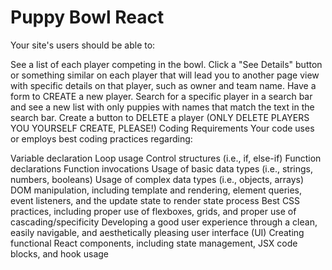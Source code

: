 # Puppy Bowl React

Your site's users should be able to:

See a list of each player competing in the bowl.
Click a "See Details" button or something similar on each player that will lead you to another page view with specific details on that player, such as owner and team name.
Have a form to CREATE a new player.
Search for a specific player in a search bar and see a new list with only puppies with names that match the text in the search bar.
Create a button to DELETE a player (ONLY DELETE PLAYERS YOU YOURSELF CREATE, PLEASE!)
Coding Requirements
Your code uses or employs best coding practices regarding:

Variable declaration
Loop usage
Control structures (i.e., if, else-if)
Function declarations
Function invocations
Usage of basic data types (i.e., strings, numbers, booleans)
Usage of complex data types (i.e., objects, arrays)
DOM manipulation, including template and rendering, element queries, event listeners, and the update state to render state process
Best CSS practices, including proper use of flexboxes, grids, and proper use of cascading/specificity
Developing a good user experience through a clean, easily navigable, and aesthetically pleasing user interface (UI)
Creating functional React components, including state management, JSX code blocks, and hook usage
